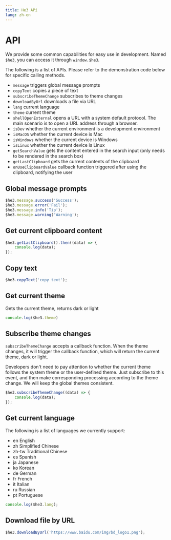 ```yaml
---
title: He3 APi
lang: zh-en
---
```

# API

We provide some common capabilities for easy use in development. Named `$he3`, you can access it through `window.$he3`.

The following is a list of APIs. Please refer to the demonstration code below for specific calling methods.

* `message` triggers global message prompts
* `copyText` copies a piece of text
* `subscribeThemeChange` subscribes to theme changes
* `downloadByUrl` downloads a file via URL
* `lang` current language
* `theme` current theme
* `shellOpenExternal` opens a URL with a system default protocol. The main scenario is to open a URL address through a browser.
* `isDev` whether the current environment is a development environment
* `isMacOS` whether the current device is Mac
* `isWindows` whether the current device is Windows
* `isLinux` whether the current device is Linux
* `getSearchValue` gets the content entered in the search input (only needs to be rendered in the search box)
* `getLastClipboard` gets the current contents of the clipboard
* `onUseClipboardValue` callback function triggered after using the clipboard, notifying the user

## Global message prompts

```js
$he3.message.success('Success');
$he3.message.error('Fail');
$he3.message.info('Tip');
$he3.message.warning('Warning');
```

## Get current clipboard content

```js
$he3.getLastClipboard().then((data) => {
    console.log(data);
});
```

## Copy text

```js
$he3.copyText('copy text');
```

## Get current theme

Gets the current theme, returns dark or light

```js
console.log($he3.theme)
```

## Subscribe theme changes

`subscribeThemeChange` accepts a callback function. When the theme changes, it will trigger the callback function, which will return the current theme, dark or light.

Developers don't need to pay attention to whether the current theme follows the system theme or the user-defined theme. Just subscribe to this event, and then make corresponding processing according to the theme change. We will keep the global themes consistent.

```js
$he3.subscribeThemeChange((data) => {
    console.log(data);
});
```

## Get current language

The following is a list of languages we currently support:

* en English
* zh Simplified Chinese
* zh-tw Traditional Chinese
* es Spanish
* ja Japanese
* ko Korean
* de German
* fr French
* it Italian
* ru Russian
* pt Portuguese

```js
console.log($he3.lang);
```

## Download file by URL

```js
$he3.downloadByUrl('https://www.baidu.com/img/bd_logo1.png');
```
